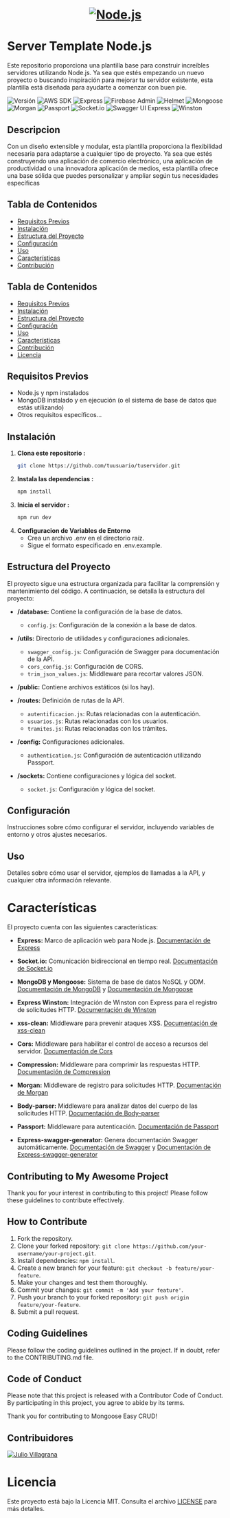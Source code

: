 <a href="https://nodejs.org/">
  <h1 align="center">
    <picture>
      <source media="(prefers-color-scheme: dark)" srcset="https://nodejs.org/static/images/logo.png">
      <img alt="Node.js" src="https://nodejs.org/static/images/logo.png">
    </picture>
  </h1>
</a>

# Server Template Node.js

Este repositorio proporciona una plantilla base para construir increíbles servidores utilizando Node.js. Ya sea que estés empezando un nuevo proyecto o buscando inspiración para mejorar tu servidor existente, esta plantilla está diseñada para ayudarte a comenzar con buen pie.


![Versión](https://img.shields.io/badge/Version-1.0.0-00d679?style=for-the-badge&logo=V&labelColor=00d679&color=ffffff)
![AWS SDK](https://img.shields.io/badge/AWS_SDK-^3.485.0-FF9900?style=for-the-badge&logo=Amazon-AWS&labelColor=FF9900&color=ffffff)
![Express](https://img.shields.io/badge/Express-^4.18.2-000000?style=for-the-badge&logo=Express&labelColor=000000&color=ffffff)
![Firebase Admin](https://img.shields.io/badge/Firebase_Admin-^12.0.0-FFA500?style=for-the-badge&logo=Firebase&labelColor=FFA500&color=ffffff)
![Helmet](https://img.shields.io/badge/Helmet-^7.1.0-800080?style=for-the-badge&logo=Bitdefender&labelColor=800080&color=ffffff)
![Mongoose](https://img.shields.io/badge/Mongoose-^5.12.14-47A248?style=for-the-badge&logo=MongoDB&labelColor=47A248&color=ffffff)
![Morgan](https://img.shields.io/badge/Morgan-^1.10.0-87CEEB?style=for-the-badge&logo=Apache&labelColor=87CEEB&color=ffffff)
![Passport](https://img.shields.io/badge/Passport-^0.7.0-4169E1?style=for-the-badge&logo=Security&labelColor=4169E1&color=ffffff)
![Socket.io](https://img.shields.io/badge/Socket.io-^4.5.0-010101?style=for-the-badge&logo=Socket.io&labelColor=010101&color=ffffff)
![Swagger UI Express](https://img.shields.io/badge/Swagger_UI_Express-^5.0.0-85EA2D?style=for-the-badge&logo=Swagger&labelColor=85EA2D&color=ffffff)
![Winston](https://img.shields.io/badge/Winston-^3.11.0-4B0082?style=for-the-badge&logo=Winston&labelColor=4B0082&color=ffffff)


## Descripcion

Con un diseño extensible y modular, esta plantilla proporciona la flexibilidad necesaria para adaptarse a cualquier tipo de proyecto. Ya sea que estés construyendo una aplicación de comercio electrónico, una aplicación de productividad o una innovadora aplicación de medios, esta plantilla ofrece una base sólida que puedes personalizar y ampliar según tus necesidades específicas

## Tabla de Contenidos

- [Requisitos Previos](#requisitos-previos)
- [Instalación](#instalación)
- [Estructura del Proyecto](#estructura-del-proyecto)
- [Configuración](#configuración)
- [Uso](#uso)
- [Características](#características)
- [Contribución](#contribución)


## Tabla de Contenidos

- [Requisitos Previos](#requisitos-previos)
- [Instalación](#instalación)
- [Estructura del Proyecto](#estructura-del-proyecto)
- [Configuración](#configuración)
- [Uso](#uso)
- [Características](#características)
- [Contribución](#contribución)
- [Licencia](#licencia)

## Requisitos Previos

- Node.js y npm instalados
- MongoDB instalado y en ejecución (o el sistema de base de datos que estás utilizando)
- Otros requisitos específicos...

## Instalación

1. **Clona este repositorio :**
   ```bash
   git clone https://github.com/tuusuario/tuservidor.git

2. **Instala las dependencias :**
    ```bash
    npm install

3. **Inicia el servidor :**
    ```bash
    npm run dev

4. **Configuracion de Variables de Entorno**
    - Crea un archivo .env en el directorio raíz.
    - Sigue el formato especificado en .env.example.

## Estructura del Proyecto

El proyecto sigue una estructura organizada para facilitar la comprensión y mantenimiento del código. A continuación, se detalla la estructura del proyecto:

- **/database:** Contiene la configuración de la base de datos.
  - `config.js`: Configuración de la conexión a la base de datos.
  
- **/utils:** Directorio de utilidades y configuraciones adicionales.
  - `swagger_config.js`: Configuración de Swagger para documentación de la API.
  - `cors_config.js`: Configuración de CORS.
  - `trim_json_values.js`: Middleware para recortar valores JSON.
  
- **/public:** Contiene archivos estáticos (si los hay).

- **/routes:** Definición de rutas de la API.
  - `autentificacion.js`: Rutas relacionadas con la autenticación.
  - `usuarios.js`: Rutas relacionadas con los usuarios.
  - `tramites.js`: Rutas relacionadas con los trámites.
  
- **/config:** Configuraciones adicionales.
  - `authentication.js`: Configuración de autenticación utilizando Passport.
  
- **/sockets:** Contiene configuraciones y lógica del socket.
  - `socket.js`: Configuración y lógica del socket.

## Configuración

Instrucciones sobre cómo configurar el servidor, incluyendo variables de entorno y otros ajustes necesarios.

## Uso
Detalles sobre cómo usar el servidor, ejemplos de llamadas a la API, y cualquier otra información relevante.

# Características

El proyecto cuenta con las siguientes características:

- **Express:** Marco de aplicación web para Node.js. [Documentación de Express](https://expressjs.com/)

- **Socket.io:** Comunicación bidireccional en tiempo real. [Documentación de Socket.io](https://socket.io/)

- **MongoDB y Mongoose:** Sistema de base de datos NoSQL y ODM. [Documentación de MongoDB](https://docs.mongodb.com/) y [Documentación de Mongoose](https://mongoosejs.com/)

- **Express Winston:** Integración de Winston con Express para el registro de solicitudes HTTP. [Documentación de Winston](https://github.com/winstonjs/winston)

- **xss-clean:** Middleware para prevenir ataques XSS. [Documentación de xss-clean](https://www.npmjs.com/package/xss-clean)

- **Cors:** Middleware para habilitar el control de acceso a recursos del servidor. [Documentación de Cors](https://www.npmjs.com/package/cors)

- **Compression:** Middleware para comprimir las respuestas HTTP. [Documentación de Compression](https://www.npmjs.com/package/compression)

- **Morgan:** Middleware de registro para solicitudes HTTP. [Documentación de Morgan](https://www.npmjs.com/package/morgan)

- **Body-parser:** Middleware para analizar datos del cuerpo de las solicitudes HTTP. [Documentación de Body-parser](https://www.npmjs.com/package/body-parser)

- **Passport:** Middleware para autenticación. [Documentación de Passport](http://www.passportjs.org/)

- **Express-swagger-generator:** Genera documentación Swagger automáticamente. [Documentación de Swagger](https://swagger.io/) y [Documentación de Express-swagger-generator](https://www.npmjs.com/package/express-swagger-generator)

## Contributing to My Awesome Project

Thank you for your interest in contributing to this project! Please follow these guidelines to contribute effectively.

## How to Contribute

1. Fork the repository.
2. Clone your forked repository: `git clone https://github.com/your-username/your-project.git`.
3. Install dependencies: `npm install`.
4. Create a new branch for your feature: `git checkout -b feature/your-feature`.
5. Make your changes and test them thoroughly.
6. Commit your changes: `git commit -m 'Add your feature'`.
7. Push your branch to your forked repository: `git push origin feature/your-feature`.
8. Submit a pull request.

## Coding Guidelines

Please follow the coding guidelines outlined in the project. If in doubt, refer to the CONTRIBUTING.md file.

## Code of Conduct

Please note that this project is released with a Contributor Code of Conduct. By participating in this project, you agree to abide by its terms.

Thank you for contributing to Mongoose Easy CRUD!

## Contribuidores

[![Julio Villagrana](https://avatars.githubusercontent.com/u/50421116?s=96&v=4)](https://github.com/SangheliosBlack)

# Licencia

Este proyecto está bajo la Licencia MIT. Consulta el archivo [LICENSE](LICENSE) para más detalles.